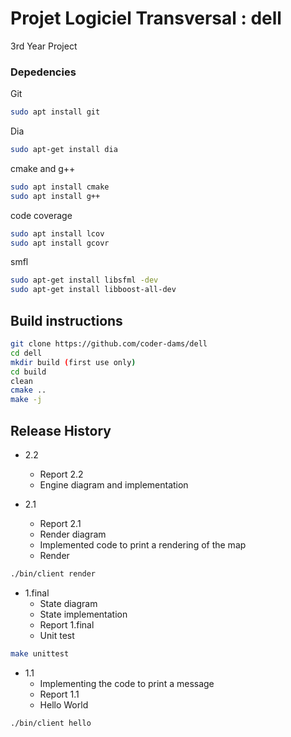 # Projet Logiciel Transversal : dell
3rd Year Project

### Depedencies
Git
```bash
sudo apt install git
```
Dia 

```bash
sudo apt-get install dia
```
cmake and g++ 

```bash
sudo apt install cmake
sudo apt install g++
```
code coverage

```bash
sudo apt install lcov
sudo apt install gcovr
```
smfl
```bash
sudo apt-get install libsfml -dev
sudo apt-get install libboost-all-dev
```

## Build instructions

```bash
git clone https://github.com/coder-dams/dell
cd dell
mkdir build (first use only)
cd build
clean
cmake .. 
make -j
```


## Release History

* 2.2
    * Report 2.2
    * Engine diagram and implementation

* 2.1
    * Report 2.1
    * Render diagram
    * Implemented code to print a rendering of the map
    * Render 
```bash
./bin/client render
```

* 1.final
    * State diagram 
    * State implementation
    * Report 1.final
    * Unit test
```bash
make unittest
```

* 1.1
    * Implementing the code to print a message
    * Report 1.1
    * Hello World
```bash
./bin/client hello
```
